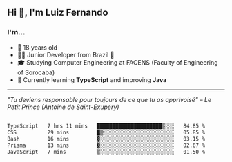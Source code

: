 <h2>Hi 👋, I'm Luiz Fernando</h2>

### I'm...
* 🤟 18 years old
* 👨‍💻 Junior Developer from Brazil 💚
* 🎓 Studying Computer Engineering at FACENS (Faculty of Engineering of Sorocaba)
* 🔭 Currently learning **TypeScript** and improving **Java**

---

_"Tu deviens responsable pour toujours de ce que tu as apprivoisé" – Le Petit Prince (Antoine de Saint-Exupéry)_

##

<!--START_SECTION:waka-->

```txt
TypeScript   7 hrs 11 mins   █████████████████████▒░░░   84.85 %
CSS          29 mins         █▒░░░░░░░░░░░░░░░░░░░░░░░   05.85 %
Bash         16 mins         ▓░░░░░░░░░░░░░░░░░░░░░░░░   03.15 %
Prisma       13 mins         ▓░░░░░░░░░░░░░░░░░░░░░░░░   02.67 %
JavaScript   7 mins          ▒░░░░░░░░░░░░░░░░░░░░░░░░   01.50 %
```

<!--END_SECTION:waka-->
